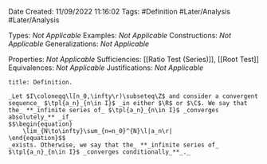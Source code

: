 <div class="topSpace"></div>

Date Created: 11/09/2022 11:16:02
Tags: #Definition #Later/Analysis #Later/Analysis

Types: _Not Applicable_
Examples: _Not Applicable_
Constructions: _Not Applicable_
Generalizations: _Not Applicable_

Properties: _Not Applicable_
Sufficiencies: [[Ratio Test (Series)]], [[Root Test]]
Equivalences: _Not Applicable_
Justifications: _Not Applicable_

``` ad-Definition
title: Definition.

_Let $I\coloneqq\l[n_0,\infty\r)\subseteq\Z$ and consider a convergent sequence_ $\tpl{a_n}_{n\in I}$ _in either $\R$ or $\C$. We say that the_ **_infinite series of_ $\tpl{a_n}_{n\in I}$ _converges absolutely_** _if_
$$\begin{equation}
    \lim_{N\to\infty}\sum_{n=n_0}^{N}\l|a_n\r|
\end{equation}$$
_exists. Otherwise, we say that the_ **_infinite series of_ $\tpl{a_n}_{n\in I}$ _converges conditionally_**_._

```

